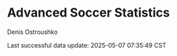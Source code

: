 # Advanced Soccer Statistics
Denis Ostroushko

<!-- gfm -->

Last successful data update: 2025-05-07 07:35:49 CST
